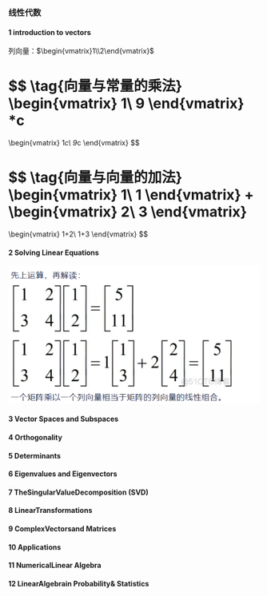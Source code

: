 ### 线性代数

#### 1 introduction to vectors

列向量：$\begin{vmatrix}1\\2\end{vmatrix}$

$$
\tag{向量与常量的乘法}
\begin{vmatrix}
1\\
9
\end{vmatrix}
*c
=
\begin{vmatrix}
1*c\\
9*c
\end{vmatrix}
$$

$$
\tag{向量与向量的加法}
\begin{vmatrix}
1\\
1
\end{vmatrix}
+
\begin{vmatrix}
2\\
3
\end{vmatrix}
=
\begin{vmatrix}
1+2\\
1+3
\end{vmatrix}
$$

#### 2 Solving Linear Equations
![Alt text](image-1.png)

#### 3 Vector Spaces and Subspaces

#### 4 Orthogonality 

#### 5 Determinants 

#### 6 Eigenvalues and Eigenvectors 

#### 7 TheSingularValueDecomposition (SVD) 

#### 8 LinearTransformations 

#### 9 ComplexVectorsand Matrices 

#### 10 Applications 

#### 11 NumericalLinear Algebra 

#### 12 LinearAlgebrain Probability& Statistics 

